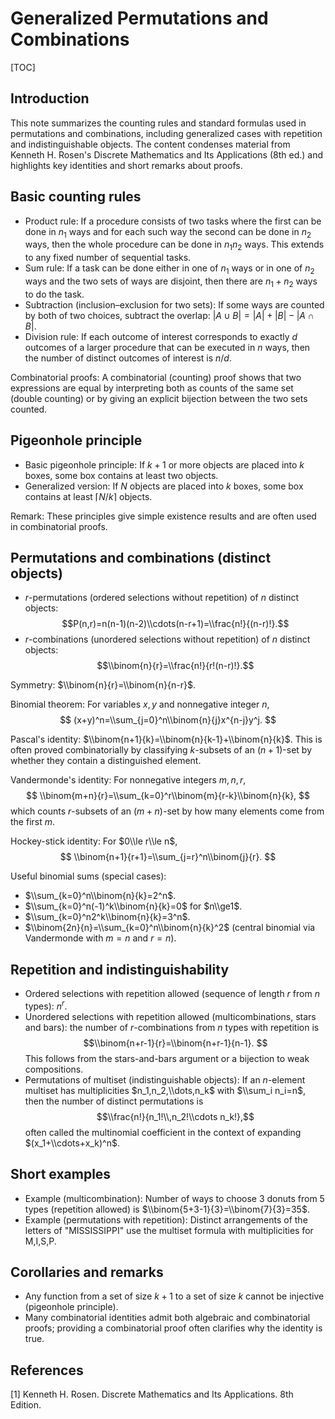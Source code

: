 # Generalized Permutations and Combinations

[TOC]

## Introduction

This note summarizes the counting rules and standard formulas used in permutations and combinations, including generalized cases with repetition and indistinguishable objects. The content condenses material from Kenneth H. Rosen's Discrete Mathematics and Its Applications (8th ed.) and highlights key identities and short remarks about proofs.

## Basic counting rules

- Product rule: If a procedure consists of two tasks where the first can be done in $n_1$ ways and for each such way the second can be done in $n_2$ ways, then the whole procedure can be done in $n_1n_2$ ways. This extends to any fixed number of sequential tasks.
- Sum rule: If a task can be done either in one of $n_1$ ways or in one of $n_2$ ways and the two sets of ways are disjoint, then there are $n_1+n_2$ ways to do the task.
- Subtraction (inclusion–exclusion for two sets): If some ways are counted by both of two choices, subtract the overlap: $|A\cup B|=|A|+|B|-|A\cap B|$.
- Division rule: If each outcome of interest corresponds to exactly $d$ outcomes of a larger procedure that can be executed in $n$ ways, then the number of distinct outcomes of interest is $n/d$.

Combinatorial proofs: A combinatorial (counting) proof shows that two expressions are equal by interpreting both as counts of the same set (double counting) or by giving an explicit bijection between the two sets counted.

## Pigeonhole principle

- Basic pigeonhole principle: If $k+1$ or more objects are placed into $k$ boxes, some box contains at least two objects.
- Generalized version: If $N$ objects are placed into $k$ boxes, some box contains at least $\lceil N/k\rceil$ objects.

Remark: These principles give simple existence results and are often used in combinatorial proofs.

## Permutations and combinations (distinct objects)

- $r$-permutations (ordered selections without repetition) of $n$ distinct objects:
	$$P(n,r)=n(n-1)(n-2)\\cdots(n-r+1)=\\frac{n!}{(n-r)!}.$$ 
- $r$-combinations (unordered selections without repetition) of $n$ distinct objects:
	$$\\binom{n}{r}=\\frac{n!}{r!(n-r)!}.$$ 

Symmetry: $\\binom{n}{r}=\\binom{n}{n-r}$.

Binomial theorem: For variables $x,y$ and nonnegative integer $n$,
$$ (x+y)^n=\\sum_{j=0}^n\\binom{n}{j}x^{n-j}y^j. $$

Pascal's identity: $\\binom{n+1}{k}=\\binom{n}{k-1}+\\binom{n}{k}$. This is often proved combinatorially by classifying $k$-subsets of an $(n+1)$-set by whether they contain a distinguished element.

Vandermonde's identity: For nonnegative integers $m,n,r$,
$$ \\binom{m+n}{r}=\\sum_{k=0}^r\\binom{m}{r-k}\\binom{n}{k}, $$
which counts $r$-subsets of an $(m+n)$-set by how many elements come from the first $m$.

Hockey-stick identity: For $0\\le r\\le n$,
$$ \\binom{n+1}{r+1}=\\sum_{j=r}^n\\binom{j}{r}. $$

Useful binomial sums (special cases):
- $\\sum_{k=0}^n\\binom{n}{k}=2^n$.
- $\\sum_{k=0}^n(-1)^k\\binom{n}{k}=0$ for $n\\ge1$.
- $\\sum_{k=0}^n2^k\\binom{n}{k}=3^n$.
- $\\binom{2n}{n}=\\sum_{k=0}^n\\binom{n}{k}^2$ (central binomial via Vandermonde with $m=n$ and $r=n$).

## Repetition and indistinguishability

- Ordered selections with repetition allowed (sequence of length $r$ from $n$ types): $n^r$.
- Unordered selections with repetition allowed (multicombinations, stars and bars): the number of $r$-combinations from $n$ types with repetition is
	$$\\binom{n+r-1}{r}=\\binom{n+r-1}{n-1}. $$ 
	This follows from the stars-and-bars argument or a bijection to weak compositions.
- Permutations of multiset (indistinguishable objects): If an $n$-element multiset has multiplicities $n_1,n_2,\\dots,n_k$ with $\\sum_i n_i=n$, then the number of distinct permutations is
	$$\\frac{n!}{n_1!\\,n_2!\\cdots n_k!},$$
	often called the multinomial coefficient in the context of expanding $(x_1+\\cdots+x_k)^n$.

## Short examples

- Example (multicombination): Number of ways to choose 3 donuts from 5 types (repetition allowed) is $\\binom{5+3-1}{3}=\\binom{7}{3}=35$.
- Example (permutations with repetition): Distinct arrangements of the letters of "MISSISSIPPI" use the multiset formula with multiplicities for M,I,S,P.

## Corollaries and remarks

- Any function from a set of size $k+1$ to a set of size $k$ cannot be injective (pigeonhole principle).
- Many combinatorial identities admit both algebraic and combinatorial proofs; providing a combinatorial proof often clarifies why the identity is true.

## References

[1] Kenneth H. Rosen. Discrete Mathematics and Its Applications. 8th Edition.
